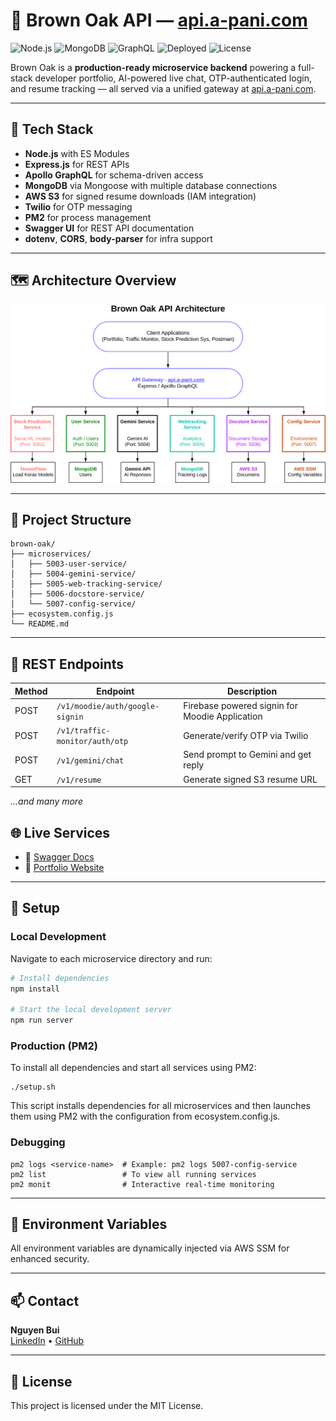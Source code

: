 # 🧠 Brown Oak API — [api.a-pani.com](https://api.a-pani.com)

![Node.js](https://img.shields.io/badge/Node.js-18.x-brightgreen)
![MongoDB](https://img.shields.io/badge/MongoDB-Mongoose-informational)
![GraphQL](https://img.shields.io/badge/API-GraphQL-purple)
![Deployed](https://img.shields.io/badge/Deployed-Yes-blue)
![License](https://img.shields.io/badge/license-MIT-blue)

Brown Oak is a **production-ready microservice backend** powering a full-stack developer portfolio, AI-powered live chat, OTP-authenticated login, and resume tracking — all served via a unified gateway at [api.a-pani.com](https://api.a-pani.com).

---

## 🚀 Tech Stack

- **Node.js** with ES Modules
- **Express.js** for REST APIs
- **Apollo GraphQL** for schema-driven access
- **MongoDB** via Mongoose with multiple database connections
- **AWS S3** for signed resume downloads (IAM integration)
- **Twilio** for OTP messaging
- **PM2** for process management
- **Swagger UI** for REST API documentation
- **dotenv**, **CORS**, **body-parser** for infra support

---

## 🗺 Architecture Overview

![Brown Oak Architecture](assets/brown-oak-architecture.svg)

---

## 📂 Project Structure

```
brown-oak/
├── microservices/
│   ├── 5003-user-service/
│   ├── 5004-gemini-service/
│   ├── 5005-web-tracking-service/
│   ├── 5006-docstore-service/
│   └── 5007-config-service/
├── ecosystem.config.js
└── README.md
```

---

## 🔧 REST Endpoints

| Method | Endpoint                        | Description                                    |
|--------|---------------------------------|------------------------------------------------|
| POST   | `/v1/moodie/auth/google-signin` | Firebase powered signin for Moodie Application |
| POST   | `/v1/traffic-monitor/auth/otp`  | Generate/verify OTP via Twilio                 |
| POST   | `/v1/gemini/chat`               | Send prompt to Gemini and get reply            |
| GET    | `/v1/resume`                    | Generate signed S3 resume URL                  |

_...and many more_

## 🌐 Live Services

- 🔗 [Swagger Docs](https://api.a-pani.com/v1/docs)
- 🔗 [Portfolio Website](https://portfolio.a-pani.com)

---

## 🧪 Setup

### Local Development

Navigate to each microservice directory and run:

```bash
# Install dependencies
npm install

# Start the local development server
npm run server
```

### Production (PM2)

To install all dependencies and start all services using PM2:

```
./setup.sh
```

This script installs dependencies for all microservices and then launches them using PM2 with the configuration from ecosystem.config.js.

### Debugging
```
pm2 logs <service-name>  # Example: pm2 logs 5007-config-service
pm2 list                 # To view all running services
pm2 monit                # Interactive real-time monitoring
```

---

## 🌱 Environment Variables
All environment variables are dynamically injected via AWS SSM for enhanced security.

---

## 📫 Contact

**Nguyen Bui**  
[LinkedIn](https://www.linkedin.com/in/jackbui96/) • [GitHub](https://github.com/Jackbui96)

---

## 📘 License

This project is licensed under the MIT License.
